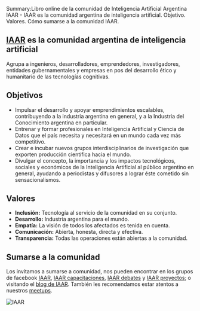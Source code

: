 Summary:Libro online de la comunidad de Inteligencia Artificial Argentina IAAR - IAAR es la comunidad argentina de inteligencia artificial. Objetivo. Valores. Cómo sumarse a la comunidad IAAR.

## **[IAAR](http://iaar.site/)** es la comunidad argentina de inteligencia artificial

Agrupa a ingenieros, desarrolladores, emprendedores, investigadores, entidades gubernamentales y empresas en pos del desarrollo ético y humanitario de las tecnologías cognitivas.

## Objetivos

* Impulsar el desarrollo y apoyar emprendimientos escalables, contribuyendo a la industria argentina en general, y a la Industria del Conocimiento argentina en particular.
* Entrenar y formar profesionales en Inteligencia Artificial y Ciencia de Datos que el país necesita y necesitará en un mundo cada vez más competitivo.
* Crear e incubar nuevos grupos interdisciplinarios de investigación que exporten producción científica hacia el mundo.
* Divulgar el concepto, la importancia y los impactos tecnológicos, sociales y económicos de la Inteligencia Artificial al público argentino en general, ayudando a periodistas y difusores a lograr éste cometido sin sensacionalismos.

## Valores

* **Inclusión:** Tecnología al servicio de la comunidad en su conjunto.
* **Desarrollo:** Industria argentina para el mundo.
* **Empatía:** La visión de todos los afectados es tenida en cuenta.
* **Comunicación:** Abierta, honesta, directa y efectiva.
* **Transparencia:** Todas las operaciones están abiertas a la comunidad.

## Sumarse a la comunidad

Los invitamos a sumarse a comunidad, nos pueden encontrar en los grupos de facebook [IAAR](https://www.facebook.com/groups/InteligenciaArtificialArgentina/), [IAAR capacitaciones](https://www.facebook.com/groups/ClusterCapacitacionIAAR/), [IAAR debates](https://www.facebook.com/groups/1475242589176918/) y [IAAR proyectos](https://www.facebook.com/groups/ClusterProyectosIAAR/); o visitando el [blog de IAAR](https://iaarhub.github.io/). También les recomendamos estar atentos a nuestros [meetups](https://www.meetup.com/es-ES/InteligenciaArtificialArgentina/).

![IAAR](https://iaarhub.github.io/theme/images/IAAR-foto.jpeg)
